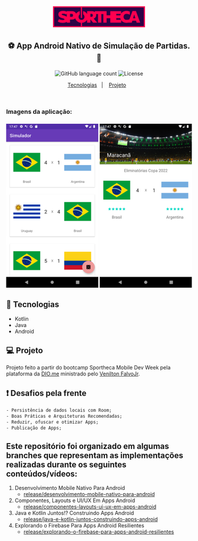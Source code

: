 <h1 align="center">
    <img alt="Logo" src="./assets/SPORTHECA.png" width="250px" />
</h1>

<h2 align="center">
   <p>⚽️ App Android Nativo de Simulação de Partidas. 🥅</p>
</h2>

<p align="center">
  <img alt="GitHub language count" src="https://img.shields.io/github/languages/count/juliano-soares/matches-simulator-app">
  <img alt="License" src="https://img.shields.io/badge/license-MIT-brightgreen">
</p>

<p align="center">
  <a href="#rocket-tecnologias">Tecnologias</a>&nbsp;&nbsp;&nbsp;|&nbsp;&nbsp;&nbsp;
  <a href="#computer-projeto">Projeto</a>&nbsp;&nbsp;&nbsp;
</p>

<br>
<h3>Imagens da aplicação:<h3>
<p align="center">
  <img alt="Protótipo" width="250" src="./assets/captura1.png">
  <img alt="Protótipo" width="250" src="./assets/captura2.png">
</p>

## :rocket: Tecnologias
- Kotlin
- Java
- Android

## :computer: Projeto
Projeto feito a partir do bootcamp Sportheca Mobile Dev Week pela plataforma da [DIO.me](https://dio.me/sign-up?ref=EEOY7NWLSR) ministrado pelo [Venilton FalvoJr](https://github.com/falvojr).

## ❗ Desafios pela frente
    - Persistência de dados locais com Room;
    - Boas Práticas e Arquiteturas Recomendadas;
    - Reduzir, ofuscar e otimizar Apps;
    - Publicação de Apps;


## Este repositório foi organizado em algumas branches que representam as implementações realizadas durante os seguintes conteúdos/vídeos:

1. Desenvolvimento Mobile Nativo Para Android
    - [release/desenvolvimento-mobile-nativo-para-android](https://github.com/juliano-soares/matches-simulator-app/tree/release/componentes-layouts-ui-ux-em-apps-android)
2. Componentes, Layouts e UI/UX Em Apps Android
    - [release/componentes-layouts-ui-ux-em-apps-android](https://github.com/juliano-soares/matches-simulator-app/tree/release/desenvolvimento-mobile-nativo-para-android)
3. Java e Kotlin Juntos!? Construindo Apps Android
    - [release/java-e-kotlin-juntos-construindo-apps-android](https://github.com/juliano-soares/matches-simulator-app/tree/release/explorando-o-firebase-para-apps-android-resilientes)
4. Explorando o Firebase Para Apps Android Resilientes
    - [release/explorando-o-firebase-para-apps-android-resilientes](https://github.com/juliano-soares/matches-simulator-app/tree/release/explorando-o-firebase-para-apps-android-resilientes)
